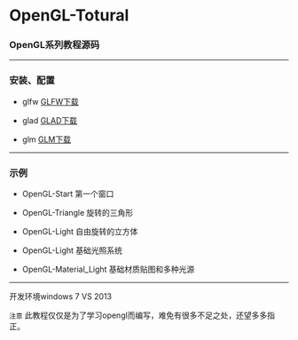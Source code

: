 ﻿# OpenGL-Totural

### OpenGL系列教程源码

------


### 安装、配置
 - glfw [GLFW下载](http://www.glfw.org/)

 - glad [GLAD下载](https://glad.dav1d.de/)

 - glm  [GLM下载](https://github.com/g-truc/glm/)

------


### 示例
 - OpenGL-Start  第一个窗口

 - OpenGL-Triangle  旋转的三角形

 - OpenGL-Light  自由旋转的立方体

 - OpenGL-Light  基础光照系统

 - OpenGL-Material_Light  基础材质贴图和多种光源

------



开发环境windows 7 VS 2013

`注意` 此教程仅仅是为了学习opengl而编写，难免有很多不足之处，还望多多指正。